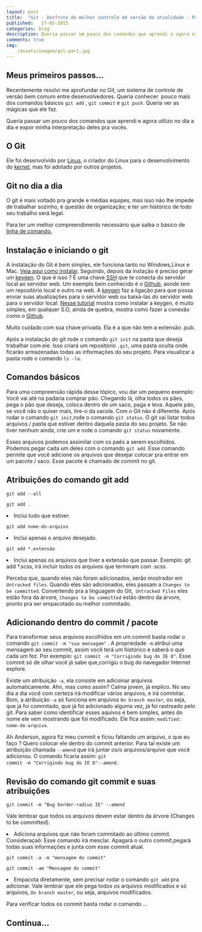 ```yaml
---
layout: post
title:  "Git - Desfrute do melhor controle de versão da atualidade - Parte 1"
published:   17-05-2015
categories: blog
description: Queria passar um pouco dos comandos que aprendi e agora utilizo no dia a dia e expor minha interpretação deles pra vocês. Ele foi desenvolvido por Linus, o criador doLinux...
comments: true
img:
    /assets/imagem/git-par1.jpg
---
```


<h2 class="topics">Meus primeiros passos...</h2>
Recentemente resolvi me aprofundar no Git, um sistema de controle de versão bem comum entre desenvolvedores. Queria conhecer  pouco mais dos comandos básicos <code>git add</code> , <code>git commit</code> e <code>git push</code>. Queria ver as mágicas que ele faz.  

Queria passar um pouco dos comandos que aprendi e agora utilizo no dia a dia e expor minha interpretação deles pra vocês. 

<h2 class="topics">O Git</h2>
Ele foi desenvolvido por <a target="_blank" href="http://pt.wikipedia.org/wiki/Linus_Torvalds" class="link-po-ex">Linus</a>, o criador do Linux para o desenvolvimento do <a href="http://pt.wikipedia.org/wiki/Linux_%28n%C3%BAcleo%29" target="_blank" class="link-po-ex">kernel</a>, mas foi adotado por outros projetos. 

<h2 class="topics">Git no dia a dia</h2>
O git é mais voltado pra grande e médias equipes, mas isso não lhe impede de trabalhar sozinho, é questão de organização; e ter um histórico de todo seu trabalho será legal. 

<span class="notes">Para ter um melhor compreendimento necessário que saiba o básico de <a target="_blank" class="link-po-ex" href="http://www.hardware.com.br/dicas/basico-linha-comando.html">linha de comando.</a></span>

<h2 class="topics">Instalação e iniciando o git</h2>
A instalação do Git é bem simples, ele funciona tanto no Windows,Linux e Mac. <a target="_blank" class="link-po-ex" href="https://git-scm.com/book/pt-br/v1/Primeiros-passos-Instalando-Git">Veja aqui como instalar</a>. 
Seguindo, depois da instação é preciso gerar um <a class="link-po-ex" href="https://help.github.com/articles/generating-ssh-keys/">keygen</a>. O que é isso ? É uma chave <a href="http://pt.wikipedia.org/wiki/SSH" class="link-po-ex">SSH</a> que te conecta do servidor local ao servidor web. Um exemplo bem conhecido é o <a href="#" class="link-po-ex">Github</a>, aonde tem um repositório local e outro na web. A  <a class="link-po-ex" href="https://help.github.com/articles/generating-ssh-keys">keygen</a> faz a ligação para que possa enviar suas atualizações para o servidor web ou baixa-las do servidor web para o servidor local. <a href="https://help.github.com/articles/generating-ssh-keys/" class="link-po-ex">Nesse tutorial</a> mostra como instalar a keygen, é muito simples, em qualquer S.O, ainda de quebra, mostra como fazer a conexão como o <a class="link-po-ex" href="http://github.ciom">Github</a>.

<span class="notes">Muito cuidado com sua chave privada. Ela é a que não tem a extensão .pub. </span>

Após a instalação do git rode o comando <code>git init</code> na pasta que deseja trabalhar com ele. Isso criará um repositório <code>.git</code>, uma pasta oculta onde ficarão armazenadas todas as informações do seu projeto. Para visualizar a pasta rode o comando <code>ls -la</code>. 

<h2 class="topics">Comandos básicos</h2>
Para uma compreensão rápida desse tópico, vou dar um pequeno exemplo: Você vai até na padaria comprar pão. Chegando lá, olha todos os pães, pega o pão que deseja, coloca dentro de um saco, paga e leva. Aquele pão, se você não o quiser mais, tire-o da sacola. 
Com o Git não é diferente. Após rodar o comando <code>git init</code>,rode o comando <code>git status</code>. O git vai listar  todos arquivos / pasta que estiver dentro daquela pasta do seu projeto. Se não tiver nenhum ainda, crie um e rode o comando <code>git status</code> novamente. 

Esses arquivos podemos assimilar com os paẽs a serem escolhidos. Podemos pegar cada um deles com o comando <code>git add</code>. Esse comando permite que você adicione os arquivos que desejar colocar pra entrar em um pacote / saco. Esse pacote é chamado de commit no git. 

<h2 class="topics">Atribuições do comando git add</h2>

<code>git add --all</code>

<code>git add .</code>

<li class="notes-code">Inclui					 tudo que estiver.</li>

<code>git add nome-do-arquivo</code>

<li class="notes-code">Inclui apenas o arquivo desejado.</li>

<code>git add *.extensão</code>

<li class="notes-code">Inclui apenas os arquivos que tiver a extensão que passar. Exemplo: git add *.scss, irá incluir todos os arquivos que terminam com .scss.</li>

Perceba que, quando eles não foram adicionados, serão mostrador em  <code>Untracked files</code>. Quando eles são adicionados, eles passam a <code>Changes to be committed</code>. Convertendo pra a linguagem do Git,<code> Untracked Files</code> eles estão fora da árvore, <code>Changes to be committed</code> estão dentro da árvore, pronto pra ser empacotado ou melhor commitado.

<h2 class="topics">Adicionando dentro do commit / pacote </h2>
Para transformar seus arquivos escolhidos em um commit basta rodar o comando <code>git commit -m "sua mensagem"</code> . A propriedade <code>-m</code> atribui uma mensagem ao seu commit, assim você terá um histórico e saberá o que cada um fez. Por exemplo: <code>git commit -m "Corrigindo bug do IE 8"</code>. Esse commit só de olhar você já sabe que,corrigiu o bug do navegador Internet explore. 

Existe um atribuição <code>-a</code>, ela consiste em adicoinar arquivos automaticamente. Ahn, mas como assim? Calma jovem, já explico. No seu dia a dia você com certeza irá modificar vários arquivos, e irá commitar. Bom, a atribuição <code>-a</code> só funciona em arquivos <code>On branch master</code>, ou seja, que já foi commitado, que já foi adicionado alguma vez, já foi rastreado pelo git. Para saber como identificar esses aquivos é bem simples, antes do nome ele vem mostrando que foi modificado. Ele fica assim: <code>modified: nome-do-arquivo</code>.

Ah Anderson, agora fiz meu commit e ficou faltando um arquivo, o que eu faço ? Quero colocar ele dentro do commit anterior. Para tal existe um atribuição chamada <code>--amend</code> que irá juntar os/o arquivos/arquivo que você adicionou.  O comando ficaria assim: <code>git commit -m "Corrigindo bug do IE 8"--amend</code>.

<h2 class="topics">Revisão do comando git commit e suas atribuições</h2>

<code>git commit -m "Bug border-radius IE" --amend</code>

<span class="notes">Vale lembrar que todos os arquivos devem estar dentro da árvore (Changes to be committed).</span>

<li class="notes-code">Adiciona arquivos que não foram commitado ao último commit. Consideraçaõ: Esse comando irá mesclar. Apagará o outro commit,pegará todas suas informações e junta com esse commit atual.</li>

<code>git commit -a -m "mensagem do commit"</code> 

<code>git commit -am "Mensagem do commit"</code>

<li class="notes-code">Empacota diretamente, sem precisar rodar o comando <code>git add</code> pra adicionar. Vale lembrar que ele pega todos os arquivos modificados e só arquivos, <code>On branch master</code>, ou seja, arquivos modificados.</li>

Para verificar todos os commit basta rodar o comando ... 


<h2 class="topics">Continua...</h2>


